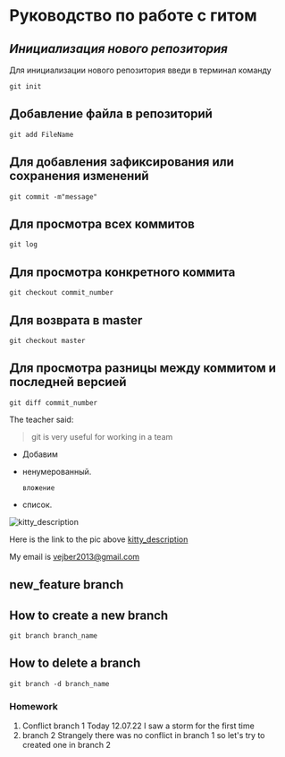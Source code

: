 # **Руководство по работе с гитом**
## *Инициализация нового репозитория*
Для инициализации нового репозитория введи в терминал команду
```
git init
```
## Добавление файла в репозиторий
```
git add FileName
```
## Для добавления зафиксирования или сохранения изменений

```
git commit -m"message"
```
## Для просмотра всех коммитов
```
git log
```
## Для просмотра конкретного коммита
```
git checkout commit_number
```
## Для возврата в master
```
git checkout master
```
## Для просмотра разницы между коммитом и последней версией
```
git diff commit_number
```
The teacher said:
>git is very useful for working in a team

- Добавим
- ненумерованный.

      вложение
- список.

![kitty_description](Download.jpeg)

Here is the link to the pic above [kitty_description](https://www.google.com/imgres?imgurl=http%3A%2F%2Fmemesmix.net%2Fmedia%2Fcreated%2Fsr76w7.jpg&imgrefurl=http%3A%2F%2Fmemesmix.net%2Fmeme%2Fsr76w7&tbnid=Oq3WcohabWcI4M&vet=12ahUKEwiqweuy_-j4AhXHgSoKHTLgAq4QMygBegUIARC8AQ..i&docid=GhY0K_aBcLWpCM&w=600&h=586&q=%D0%BC%D0%B5%D0%BC%20%D1%81%20%D0%BA%D0%BE%D1%82%D0%B5%D0%BD%D0%BA%D0%BE%D0%BC%20%D1%83%D1%87%D0%B5%D0%B1%D0%B0%20&ved=2ahUKEwiqweuy_-j4AhXHgSoKHTLgAq4QMygBegUIARC8AQ)

My email is <vejber2013@gmail.com>
## new_feature branch
## How to create a new branch
```
git branch branch_name
```
## How to delete a branch
```
git branch -d branch_name
```
### Homework

1. Conflict branch 1
Today 12.07.22 I saw a storm for the first time
2. branch 2
Strangely there was no conflict in branch 1 so let's try to created one in branch 2
